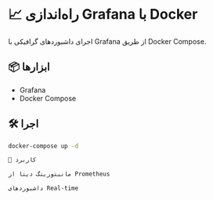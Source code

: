 
# 📈 راه‌اندازی Grafana با Docker

اجرای داشبوردهای گرافیکی با Grafana از طریق Docker Compose.

## 📦 ابزارها
- Grafana
- Docker Compose

## 🛠️ اجرا
```bash
docker-compose up -d

🎯 کاربرد

مانیتورینگ دیتا از Prometheus

داشبوردهای Real-time


